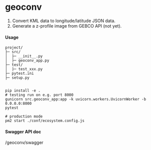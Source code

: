 # geoconv

  1. Convert KML data to longitude/latitude JSON data.
  2. Generate a z-profile image from GEBCO API (not yet).

#### Usage

```
project/
├─ src/
│  ├─ __init__.py
│  ├─ geoconv_app.py
├─ test/
│  ├─ test_xxx.py
├─ pytest.ini
├─ setup.py


pip install -e .
# testing run on e.g. port 8000
gunicorn src.geoconv_app:app -k uvicorn.workers.UvicornWorker -b 0.0.0.0:8000
pytest

# production mode
pm2 start ./conf/ecosystem.config.js

```

#### Swagger API doc

/geoconv/swagger
